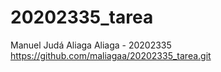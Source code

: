 # 20202335_tarea
Manuel Judá Aliaga Aliaga - 20202335
https://github.com/maliagaa/20202335_tarea.git

